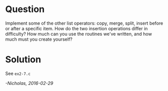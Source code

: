 # Question

Implement some of the other list operators: copy, merge, split, insert before
or after a specific item. How do the two insertion operations differ in
difficulty? How much can you use the routines we've written, and how much must
you create yourself?

# Solution

See `ex2-7.c`

_-Nicholas, 2016-02-29_
